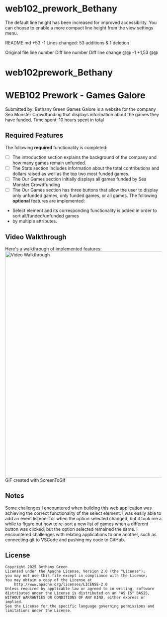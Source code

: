 # web102_prework_Bethany
The default line height has been increased for improved accessibility. You can choose to enable a more compact line height from the view settings menu.

‎README.md
+53
-1
Lines changed: 53 additions & 1 deletion


Original file line number	Diff line number	Diff line change
@@ -1 +1,53 @@
# web102prework_Bethany
# WEB102 Prework - Games Galore
Submitted by: Bethany Green
Games Galore is a website for the company Sea Monster Crowdfunding that displays information about the games they have funded.
Time spent: 10 hours spent in total
## Required Features
The following **required** functionality is completed:
* [ ] The introduction section explains the background of the company and how many games remain unfunded.
* [ ] The Stats section includes information about the total contributions and dollars raised as well as the top two most funded games.
* [ ] The Our Games section initially displays all games funded by Sea Monster Crowdfunding
* [ ] The Our Games section has three buttons that allow the user to display only unfunded games, only funded games, or all games.
The following **optional** features are implemented:
* Select element and its corresponding functionality is added in order to sort all/funded/unfunded games
* by multiple attributes.
## Video Walkthrough
Here's a walkthrough of implemented features:
<img src='https://drive.google.com/file/d/11pNX_IkD94MdNyX_lFfjHvLK3fRNJHjh/view?usp=drive_link' title='Website Video Walkthrough' width='725px' alt='Video Walkthrough' />
GIF created with ScreenToGif
## Notes
Some challenges I encountered when building this web application was achieving the correct functionality of the select
element. I was easily able to add an event listener for when the option selected changed, but it took me a while to 
figure out how to re-sort a new list of games when a different button was clicked, but the option selected remained the
same. I encountered challenges with relating applications to one another, such as connecting git to VSCode and pushing
my code to GitHub.
## License
    Copyright 2025 Bethany Green
    Licensed under the Apache License, Version 2.0 (the "License");
    you may not use this file except in compliance with the License.
    You may obtain a copy of the License at
        http://www.apache.org/licenses/LICENSE-2.0
    Unless required by applicable law or agreed to in writing, software
    distributed under the License is distributed on an "AS IS" BASIS,
    WITHOUT WARRANTIES OR CONDITIONS OF ANY KIND, either express or implied.
    See the License for the specific language governing permissions and
    limitations under the License.
